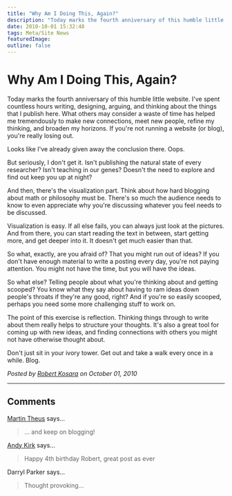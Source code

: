 ```yaml
---
title: "Why Am I Doing This, Again?"
description: "Today marks the fourth anniversary of this humble little website. I've spent countless hours writing, designing, arguing, and thinking about the things that I publish here. What others may consider a waste of time has helped me tremendously to make new connections, meet new people, refine my thinking, and broaden my horizons. If you're not running a website (or blog), you're really losing out."
date: 2010-10-01 15:32:48
tags: Meta/Site News
featuredImage: 
outline: false
---
```


# Why Am I Doing This, Again?

Today marks the fourth anniversary of this humble little website. I've spent countless hours writing, designing, arguing, and thinking about the things that I publish here. What others may consider a waste of time has helped me tremendously to make new connections, meet new people, refine my thinking, and broaden my horizons. If you're not running a website (or blog), you're really losing out.

Looks like I've already given away the conclusion there. Oops.

But seriously, I don't get it. Isn't publishing the natural state of every researcher? Isn't teaching in our genes? Doesn't the need to explore and find out keep you up at night?

And then, there's the visualization part. Think about how hard blogging about math or philosophy must be. There's so much the audience needs to know to even appreciate why you're discussing whatever you feel needs to be discussed.

Visualization is easy. If all else fails, you can always just look at the pictures. And from there, you can start reading the text in between, start getting more, and get deeper into it. It doesn't get much easier than that.

So what, exactly, are you afraid of? That you might run out of ideas? If you don't have enough material to write a posting every day, you're not paying attention. You might not have the time, but you will have the ideas.

So what else? Telling people about what you're thinking about and getting scooped? You know what they say about having to ram ideas down people's throats if they're any good, right? And if you're so easily scooped, perhaps you need some more challenging stuff to work on.

The point of this exercise is reflection. Thinking things through to write about them really helps to structure your thoughts. It's also a great tool for coming up with new ideas, and finding connections with others you might not have otherwise thought about.

Don't just sit in your ivory tower. Get out and take a walk every once in a while. Blog.


_Posted by <a href="/about">Robert Kosara</a> on October 01, 2010_


<aside class="comments">

---
## Comments

<a href="http://www.theusRus.de/blog" rel="nofollow noopener" target="_blank">Martin Theus</a> says…
>	... and keep on blogging!

<a href="http://www.visualisingdata.com" rel="nofollow noopener" target="_blank">Andy Kirk</a> says…
>	Happy 4th birthday Robert, great post as ever

Darryl Parker says…
>	Thought provoking...

</aside>

